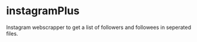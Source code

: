 # instagramPlus
 Instagram webscrapper to get a list of followers and followees in seperated files.
